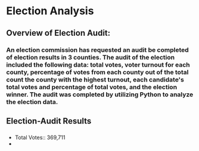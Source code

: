 # Election Analysis
## Overview of Election Audit:
### An election commission has requested an audit be completed of election results in 3 counties. The audit of the election included the following data: total votes, voter turnout for each county, percentage of votes from each county out of the total count the county with the highest turnout, each candidate's total votes and percentage of total votes, and the election winner. The audit was completed by utilizing Python to analyze the election data.
## Election-Audit Results
### 
- Total Votes:: 369,711
- 
